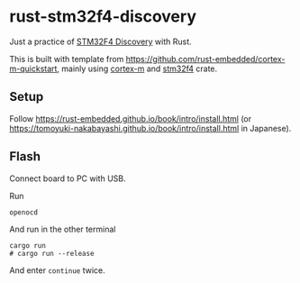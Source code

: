 # rust-stm32f4-discovery

Just a practice of [STM32F4 Discovery](https://www.st.com/ja/evaluation-tools/stm32f4discovery.html) with Rust.

This is built with template from https://github.com/rust-embedded/cortex-m-quickstart, mainly using [cortex-m](https://crates.io/crates/cortex-m) and [stm32f4](https://crates.io/crates/stm32f4) crate.

## Setup

Follow https://rust-embedded.github.io/book/intro/install.html (or https://tomoyuki-nakabayashi.github.io/book/intro/install.html in Japanese).

## Flash

Connect board to PC with USB.

Run

```
openocd
```

And run in the other terminal

```
cargo run
# cargo run --release
```

And enter `continue` twice.
